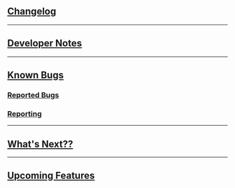 ## [Changelog](https://github.com/shadow-spybeje/LadyShadow/blob/master/docs/Change_Log.md)
----------
## [Developer Notes](https://github.com/shadow-spybeje/LadyShadow/blob/master/docs/Dev_Notes.md)
----------
## [Known Bugs](https://github.com/shadow-spybeje/LadyShadow/blob/master/docs/Bugs.md)

### [Reported Bugs](https://github.com/orgs/shadow-spybeje/projects/1)

### [Reporting](https://github.com/shadow-spybeje/LadyShadow/issues/new)
----------
## [What's Next??](https://github.com/shadow-spybeje/LadyShadow/blob/master/docs/Whats_Next.md)
----------
## [Upcoming Features](https://github.com/shadow-spybeje/LadyShadow/blob/master/docs/Whats_Planned.md)

